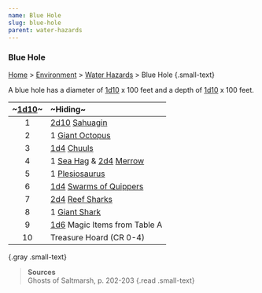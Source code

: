 ```yaml
---
name: Blue Hole
slug: blue-hole
parent: water-hazards
---
```

### Blue Hole
[Home](dm-operations-center) > [Environment](environment) > [Water Hazards](water-hazards) > Blue Hole {.small-text}

A blue hole has a diameter of [1d10](/roll/1d10) x 100 feet and a depth of [1d10](/roll/1d10) x 100 feet.

| ~[1d10](/roll/1d10)~ | ~Hiding~                                                      |
| :----: | :------------------------------------------------------------ |
|   1    | [2d10](/roll/2d10) [Sahuagin](/monster/sahuagin)                            |
|   2    | 1 [Giant Octopus](/monster/giant-octopus)                     |
|   3    | [1d4](/roll/1d4) [Chuuls](/monster/chuul)                                  |
|   4    | 1 [Sea Hag](/monster/sea-hag) & [2d4](/roll/2d4) [Merrow](/monster/merrow) |
|   5    | 1 [Plesiosaurus](/monster/plesiosaurus)                       |
|   6    | [1d4](/roll/1d4) [Swarms of Quippers](/monster/swarm-of-quippers)          |
|   7    | [2d4](/roll/2d4) [Reef Sharks](/monster/reef-shark)                        |
|   8    | 1 [Giant Shark](/monster/giant-shark)                         |
|   9    | [1d6](/roll/1d6) Magic Items from Table A                                  |
|   10   | Treasure Hoard (CR 0-4)                                       |
{.gray .small-text}

> **Sources** <br/>
> Ghosts of Saltmarsh, p. 202-203
{.read .small-text}

